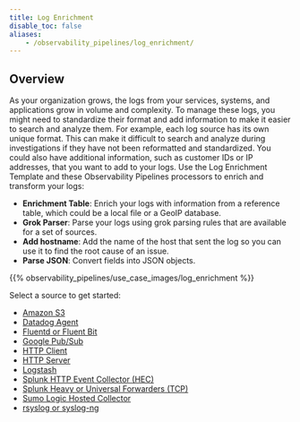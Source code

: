 ```yaml
---
title: Log Enrichment
disable_toc: false
aliases:
    - /observability_pipelines/log_enrichment/
---
```


## Overview

 As your organization grows, the logs from your services, systems, and applications grow in volume and complexity. To manage these logs, you might need to standardize their format and add information to make it easier to search and analyze them. For example, each log source has its own unique format. This can make it difficult to search and analyze during investigations if they have not been reformatted and standardized. You could also have additional information, such as customer IDs or IP addresses, that you want to add to your logs. Use the Log Enrichment Template and these Observability Pipelines processors to enrich and transform your logs:

- **Enrichment Table**: Enrich your logs with information from a reference table, which could be a local file or a GeoIP database.
- **Grok Parser**: Parse your logs using grok parsing rules that are available for a set of sources.
- **Add hostname**: Add the name of the host that sent the log so you can use it to find the root cause of an issue.
- **Parse JSON**: Convert fields into JSON objects.

{{% observability_pipelines/use_case_images/log_enrichment %}}

Select a source to get started:

- [Amazon S3][11]
- [Datadog Agent][1]
- [Fluentd or Fluent Bit][2]
- [Google Pub/Sub][3]
- [HTTP Client][4]
- [HTTP Server][5]
- [Logstash][6]
- [Splunk HTTP Event Collector (HEC)][7]
- [Splunk Heavy or Universal Forwarders (TCP)][8]
- [Sumo Logic Hosted Collector][9]
- [rsyslog or syslog-ng][10]

[1]: /observability_pipelines/log_enrichment/datadog_agent
[2]: /observability_pipelines/log_enrichment/fluent
[3]: /observability_pipelines/set_up_pipelines/log_enrichment/google_pubsub
[4]: /observability_pipelines/log_enrichment/http_client
[5]: /observability_pipelines/set_up_pipelines/log_enrichment/http_server
[6]: /observability_pipelines/set_up_pipelines/log_enrichment/logstash
[7]: /observability_pipelines/log_enrichment/splunk_hec
[8]: /observability_pipelines/log_enrichment/splunk_tcp
[9]: /observability_pipelines/log_enrichment/sumo_logic_hosted_collector
[10]: /observability_pipelines/log_enrichment/syslog
[11]: /observability_pipelines/set_up_pipelines/log_enrichment/amazon_s3
